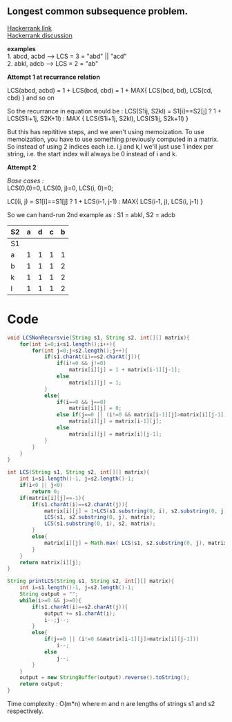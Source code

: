 Longest common subsequence problem.
-

[Hackerrank link](https://www.hackerrank.com/contests/bingacm-apr15/challenges/longest-common-subsequence)  
[Hackerrank discussion](https://www.hackerrank.com/challenges/dynamic-programming-classics-the-longest-common-subsequence)

__examples__  
	1. abcd, acbd --> LCS = 3 = "abd" || "acd"  
	2. abkl, adcb --> LCS = 2 = "ab"
	
**Attempt 1 at recurrance relation**

LCS(abcd, acbd) = 1 + LCS(bcd, cbd) = 1 + MAX{ LCS(bcd, bd), LCS(cd, cbd) } and so on

So the recurrance in equation would be : 
	LCS(S1ij, S2kl) = S1[i]==S2[j] ? 1 + LCS(S1i+1j, S2K+1l) : MAX { LCS(S1i+1j, S2kl), LCS(S1ij, S2k+1l) }
	
But this has repititive steps, and we aren't using memoization. To use memoization, you have to use something previously computed in a matrix.
So instead of using 2 indices each i.e. i,j and k,l we'll just use 1 index per string, i.e. the start index will always be 0 instead of i and k.


**Attempt 2**

_Base cases :_  
LCS(0,0)=0, LCS(0, j)=0, LCS(i, 0)=0;

LC[(i, j) = S1[i]==S1[j] ? 1 + LCS(i-1, j-1) : MAX{ LCS(i-1, j), LCS(i, j-1) }

So we can hand-run 2nd example as :
S1 = abkl, S2 = adcb

| S2 | a | d | c | b |
|----|---|---|---|---|
| S1 |   |   |   |   |
| a  | 1 | 1 | 1 | 1 |
| b  | 1 | 1 | 1 | 2 |
| k  | 1 | 1 | 1 | 2 |
| l  | 1 | 1 | 1 | 2 |

Code
==============
````*.java
void LCSNonRecursvie(String s1, String s2, int[][] matrix){
	for(int i=0;i<s1.length();i++){
		for(int j=0;j<s2.length();j++){
			if(s1.charAt(i)==s2.charAt(j)){
				if(i!=0 && j!=0)
					matrix[i][j] = 1 + matrix[i-1][j-1];
				else
					matrix[i][j] = 1;
			}
			else{
				if(i==0 && j==0)
					matrix[i][j] = 0;
				else if(j==0 || (i!=0 && matrix[i-1][j]>matrix[i][j-1]))
					matrix[i][j] = matrix[i-1][j];
				else
					matrix[i][j] = matrix[i][j-1];
			}
		}
	}
}

int LCS(String s1, String s2, int[][] matrix){
	int i=s1.length()-1, j=s2.length()-1;
	if(i<0 || j<0)
		return 0;
	if(matrix[i][j]==-1){
		if(s1.charAt(i)==s2.charAt(j)){
			matrix[i][j] = 1+LCS(s1.substring(0, i), s2.substring(0, j), matrix);
			LCS(s1, s2.substring(0, j), matrix);
			LCS(s1.substring(0, i), s2, matrix);
		}
		else{
			matrix[i][j] = Math.max( LCS(s1, s2.substring(0, j), matrix), LCS(s1.substring(0, i), s2, matrix) );
		}
	}
	return matrix[i][j];
}

String printLCS(String s1, String s2, int[][] matrix){
	int i=s1.length()-1, j=s2.length()-1;
	String output = "";
	while(i>=0 && j>=0){
		if(s1.charAt(i)==s2.charAt(j)){
			output += s1.charAt(i);
			i--;j--;
		}
		else{
			if(j==0 || (i!=0 &&matrix[i-1][j]>matrix[i][j-1]))
				i--;
			else
				j--;
		}
	}
	output = new StringBuffer(output).reverse().toString();
	return output;
}
````
Time complexity : O(m*n) where m and n are lengths of strings s1 and s2 respectively.